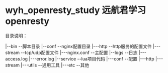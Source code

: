 # wyh_openresty_study 远航君学习openresty

目录说明：

|--bin      --脚本目录
|--conf     --nginx配置目录
   |---http       --http服务的配置文件
   |---stream     --tcp/udp配置文件
   |---nginx.conf --主配置
|--logs     --日志
   |---access.log
   |---error.log
|--service  --lua项目代码
   |---conf       --配置
   |---http
   |---stream
   |---utils      --通用工具
   |---etc        --其他
